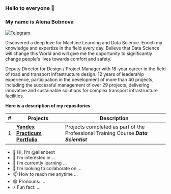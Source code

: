 ### Hello to everyone 👋

### My name is Alena Bobneva

[![Telegram](https://downloader.disk.yandex.ru/preview/8f59a6eb79d6f27d1a9403ed0dfbfeb508415d85b944b7aa2b0ae0887aee5452/67461dd5/_2ZsaZBraRlzpaonDZKN-L9Ku_mEQGO0QgYF-GtnIss3RY-1tYW3qSxHVk5gFHRLhIKuiIYNfEQoiNeyf27oMg%3D%3D?uid=0&filename=Telegram.jpg&disposition=inline&hash=&limit=0&content_type=image%2Fjpeg&owner_uid=0&tknv=v2&size=45x45)](https://t.me/AlenaBobneva)

Discovered a deep love for Machine Learning and Data Science. Enrich my knowledge and expertize in the field every day. Believe that Data Science will change this World and will give me the opportunity to significantly change people's lives towards comfort and safety.

Deputy Director for Design / Project Manager with 18-year career in the field of road and transport infrastructure design. 12 years of leadership experience, participation in the development of more than 40 projects, including the successful management of over 29 projects, delivering innovative and sustainable solutions for complex transport infrastructure facilities.



**Here is a description of my repositories** 

| #  | Projects | Description | 
| -- | ----------------------------- | ------------- | 
| 1  | [**Yandex Practicum Portfolio**](https://github.com/allenbext/Portfolio) | Projects completed as part of the Professional Training Course ***Data Scientist*** |  



- 👋 Hi, I’m @allenbext
- 👀 I’m interested in ...
- 🌱 I’m currently learning ...
- 💞️ I’m looking to collaborate on ...
- 📫 How to reach me anytime ...
- 😄 Pronouns: ...
- ⚡ Fun fact: ...

<!---
allenbext/allenbext is a ✨ special ✨ repository because its `README.md` (this file) appears on your GitHub profile.
You can click the Preview link to take a look at your changes.
--->
